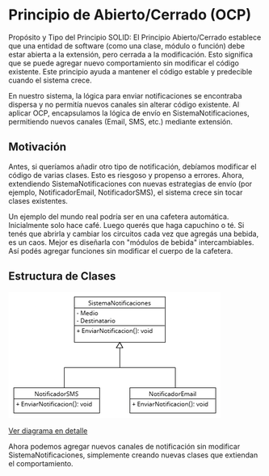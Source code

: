 # Principio de Abierto/Cerrado (OCP)

Propósito y Tipo del Principio SOLID: El Principio Abierto/Cerrado establece que una entidad de software (como una clase, módulo o función) debe estar abierta a la extensión, pero cerrada a la modificación. Esto significa que se puede agregar nuevo comportamiento sin modificar el código existente. Este principio ayuda a mantener el código estable y predecible cuando el sistema crece.

En nuestro sistema, la lógica para enviar notificaciones se encontraba dispersa y no permitía nuevos canales sin alterar código existente. Al aplicar OCP, encapsulamos la lógica de envío en SistemaNotificaciones, permitiendo nuevos canales (Email, SMS, etc.) mediante extensión.

## Motivación

Antes, si queríamos añadir otro tipo de notificación, debíamos modificar el código de varias clases. Esto es riesgoso y propenso a errores. Ahora, extendiendo SistemaNotificaciones con nuevas estrategias de envío (por ejemplo, NotificadorEmail, NotificadorSMS), el sistema crece sin tocar clases existentes.

Un ejemplo del mundo real podría ser en una cafetera automática. Inicialmente solo hace café. 
Luego querés que haga capuchino o té. Si tenés que abrirla y cambiar los circuitos cada vez que agregás una bebida, es un caos. 
Mejor es diseñarla con "módulos de bebida" intercambiables. Así podés agregar funciones sin modificar el cuerpo de la cafetera.

## Estructura de Clases

![Diagrama OCP](https://github.com/skalapuj/SistemaGestionTurnos/raw/main/imagenes/solid/OCP.png)

[Ver diagrama en detalle](https://drive.google.com/file/d/11jWMnbvvoTs6F9Jyj6gsnQP2EkqqNA4N/view?usp=sharing)

Ahora podemos agregar nuevos canales de notificación sin modificar SistemaNotificaciones, simplemente creando nuevas clases que extiendan el comportamiento.

